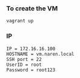 ### To create the VM 
```
vagrant up

```

### IP 
```
IP = 172.16.16.100
HOSTNAME = vm.naren.local
SSH port = 22
UserID = root
Password = root123

```
